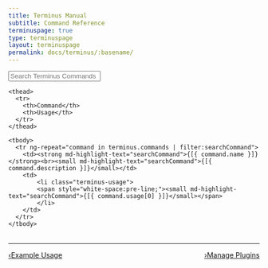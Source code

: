 ```yaml
---
title: Terminus Manual
subtitle: Command Reference
terminuspage: true
type: terminuspage
layout: terminuspage
permalink: docs/terminus/:basename/
---
```

<!--Note: The contents of the command reference table cannot be edited in the docs project. This table is automatically generated using Terminus (terminus list --format=json). Submit feedback and report issues related to the contents of this table on the Terminus repo: https://github.com/pantheon-systems/terminus/issues -->

<div class="container col-md-12" ng-app="terminusCommandsApp" ng-controller="mainController">

  <form>
    <div class="form-group">
      <div class="input-group">
        <div class="input-group-addon"><i class="fa fa-search"></i></div>
        <input type="text" class="form-control" placeholder="Search Terminus Commands" ng-model="searchCommand">
        <div style="background:#fff;cursor:pointer;" ng-click="clearFilters()" class="input-group-addon">
        <span class="fa fa-times"></span>
        </div>
      </div>      
    </div>
  </form>
  <table class="table table-responsive table-bordered table-striped">

    <thead>
      <tr>
        <th>Command</th>
        <th>Usage</th>
      </tr>
    </thead>

    <tbody>
      <tr ng-repeat="command in terminus.commands | filter:searchCommand">
        <td><strong md-highlight-text="searchCommand">{[{ command.name }]}</strong><br><small md-highlight-text="searchCommand">{[{ command.description }]}</small></td>
        <td>
            <li class="terminus-usage">
            <span style="white-space:pre-line;"><small md-highlight-text="searchCommand">{[{ command.usage[0] }]}</small></span>
            </li>
        </td>
      </tr>
    </tbody>

  </table>
</div>

<div class="terminus-pager col-md-12">
  <hr>
      <a style="float:left;" href="/docs/terminus/examples"><span class="terminus-pager-lsaquo">&lsaquo;</span>Example Usage</a>
      <a style="float:right;" href="/docs/terminus/plugins"><span class="terminus-pager-rsaquo">&rsaquo;</span>Manage Plugins</a>
</div>
